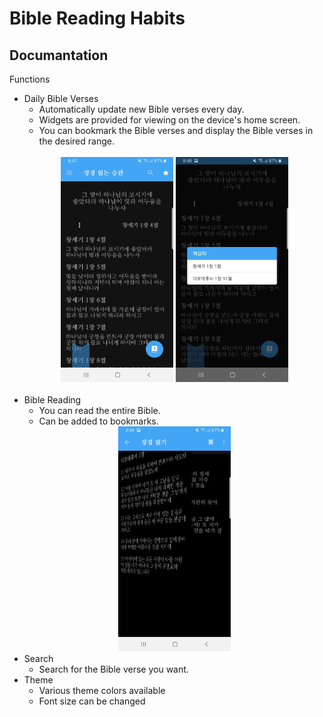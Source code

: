Bible Reading Habits
=
Documantation
-

Functions
* Daily Bible Verses
  + Automatically update new Bible verses every day.
  + Widgets are provided for viewing on the device's home screen.
  + You can bookmark the Bible verses and display the Bible verses in the desired range.
  <br/>
  <center><img src="https://github.com/peter4549/2020-12-21-daily-bible-verse/blob/master/bible_reading_habits_images/main.jpg" width="180" height="360"> <img src="https://github.com/peter4549/2020-12-21-daily-bible-verse/blob/master/bible_reading_habits_images/bookmarks.jpg" width="180" height="360"></center>
  <br/>
* Bible Reading
  + You can read the entire Bible.
  + Can be added to bookmarks.
  <center><img src="https://github.com/peter4549/2020-12-21-daily-bible-verse/blob/master/bible_reading_habits_images/bible_reading.jpg" width="180" height="360"></center>
* Search
  + Search for the Bible verse you want.
* Theme
  + Various theme colors available
  + Font size can be changed
